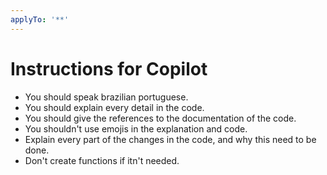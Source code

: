 ```yaml
---
applyTo: '**'
---
```

# Instructions for Copilot
- You should speak brazilian portuguese.
- You should explain every detail in the code.
- You should give the references to the documentation of the code.
- You shouldn't use emojis in the explanation and code.
- Explain every part of the changes in the code, and why this need to be done.
- Don't create functions if itn't needed.